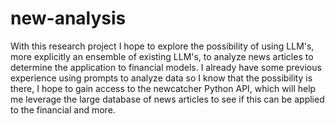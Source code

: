 # new-analysis
With this research project I hope to explore the possibility of using LLM's, more explicitly an ensemble of existing LLM's, to analyze news articles to determine the application to financial models. I already have some previous experience using prompts to analyze data so I know that the possibility is there, I hope to gain access to the newcatcher Python API, which will help me leverage the large database of news articles to see if this can be applied to the financial and more.
